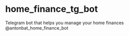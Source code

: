 # home_finance_tg_bot
Telegram bot that helps you manage your home finances @antonbat_home_finance_bot
